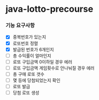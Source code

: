 # java-lotto-precourse

### 기능 요구사항

+ [x] 중복번호가 있는지
+ [x] 로또번호 정렬
+ [x] 발급된 번호가 6개인지
+ [ ] 총 수익률이 얼마인지
+ [ ] 로또 구입금액 0이하일 경우 에러
+ [ ] 로또 구입금액 게임횟수로 안나눠질 경우 에러
+ [ ] 총 구매 로또 갯수
+ [ ] 몇 등에 당첨되었는지 확인
+ [ ] 로또 발급
+ [ ] 당첨 로또 생성

